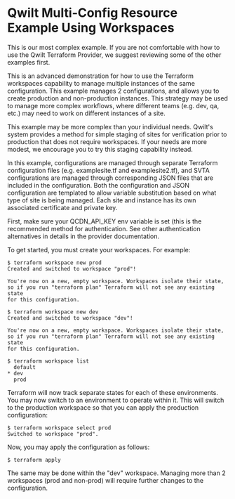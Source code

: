 # Qwilt Multi-Config Resource Example Using Workspaces

This is our most complex example.  If you are not comfortable with how to use the Qwilt Terraform Provider, we suggest reviewing some of the other examples first.

This is an advanced demonstration for how to use the Terraform workspaces capability to manage multiple instances of the same configuration.  This example manages 2 configurations, and allows you to create production and non-production instances.  This strategy may be used to manage more complex workflows, where different teams (e.g. dev, qa, etc.) may need to work on different instances of a site.

This example may be more complex than your individual needs.  Qwilt's system provides a method for simple staging of sites for verification prior to production that does not require workspaces.  If your needs are more modest, we encourage you to try this staging capability instead.

In this example, configurations are managed through separate Terraform configuration files (e.g. examplesite.tf and examplesite2.tf), and SVTA configurations are managed through corresponding JSON files that are included in the configuration.  Both the configuration and JSON configuration are templated to allow variable substitution based on what type of site is being managed.  Each site and instance has its own associated certificate and private key.

First, make sure your QCDN_API_KEY env variable is set (this is the recommended method for authentication.
See other authentication alternatives in details in the provider documentation.

To get started, you must create your workspaces.  For example:
```
$ terraform workspace new prod
Created and switched to workspace "prod"!

You're now on a new, empty workspace. Workspaces isolate their state,
so if you run "terraform plan" Terraform will not see any existing state
for this configuration.

$ terraform workspace new dev
Created and switched to workspace "dev"!

You're now on a new, empty workspace. Workspaces isolate their state,
so if you run "terraform plan" Terraform will not see any existing state
for this configuration.

$ terraform workspace list
  default
* dev
  prod
```

Terraform will now track separate states for each of these environments.  You may now switch to an environment to operate within it.  This will switch to the production workspace so that you can apply the production configuration:
```
$ terraform workspace select prod
Switched to workspace "prod".
```

Now, you may apply the configuration as follows:
```
$ terraform apply
```

The same may be done within the "dev" workspace.  Managing more than 2 workspaces (prod and non-prod) will require further changes to the configuration.